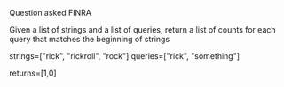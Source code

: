 Question asked FINRA

Given a list of strings and a list of queries, return a list of counts for each query that matches the beginning of strings


strings=["rick", "rickroll", "rock"]
queries=["rick", "something"]

returns=[1,0]